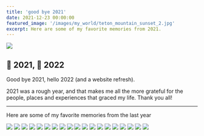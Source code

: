 ```yaml
---
title: 'good bye 2021'
date: 2021-12-23 00:00:00
featured_image: '/images/my_world/teton_mountain_sunset_2.jpg'
excerpt: Here are some of my favorite memories from 2021.
---
```


![](/images/my_world/teton_river_sunset.jpg)

## 👋 2021, 👋 2022

Good bye 2021, hello 2022 (and a website refresh).

2021 was a rough year, and that makes me all the more grateful for the people, places and experiences that graced my life. Thank you all!

---
Here are some of my favorite memories from the last year



<div class="gallery" data-columns="3">
	<img src="/images/my_world/camper_van_iceland.jpg">
	<img src="/images/my_world/fuck_the_system.jpg">
	<img src="/images/my_world/hawaii_sunset.jpg">
	<img src="/images/my_world/northern_lights_sketch.jpg">
	<img src="/images/my_world/yee_backyard.jpg">
	<img src="/images/my_world/breaded_chicken.jpg">
	<img src="/images/my_world/waitress.jpg">
	<img src="/images/my_world/kusama_flower.jpg">
	<img src="/images/my_world/vancouver_river.jpg">
	<img src="/images/my_world/vancover_lake_night.jpg">
	<img src="/images/me/gov_ball.jpg">
	<img src="/images/my_world/axe_throwing.jpg">
	<img src="/images/my_world/buvette_latte.jpg">
	<img src="/images/my_world/outside_lands.jpg">
	<img src="/images/my_world/iceland_waterfalls.jpg">
	<img src="/images/my_world/toronto_music_garden.jpg">
	<img src="/images/my_world/bang_bang_noodles.jpg">
	<img src="/images/my_world/kaws.jpg">
	<img src="/images/my_world/hawaii_sunrise.jpg">



</div>


